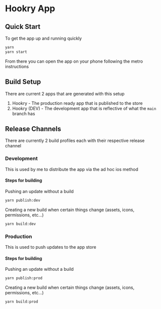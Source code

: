 # Hookry App

## Quick Start

To get the app up and running quickly

```sh
yarn
yarn start
```

From there you can open the app on your phone following the metro instructions

## Build Setup

There are current 2 apps that are generated with this setup

1. Hookry - The production ready app that is published to the store
2. Hookry (DEV) - The development app that is reflective of what the `main` branch has

## Release Channels

There are currently 2 build profiles each with their respective release channel

### Development

This is used by me to distribute the app via the ad hoc ios method

#### Steps for building

Pushing an update without a build

```sh
yarn publish:dev
```

Creating a new build when certain things change (assets, icons, permissions, etc...)

```sh
yarn build:dev
```

### Production

This is used to push updates to the app store

#### Steps for building

Pushing an update without a build

```sh
yarn publish:prod
```

Creating a new build when certain things change (assets, icons, permissions, etc...)

```sh
yarn build:prod
```
